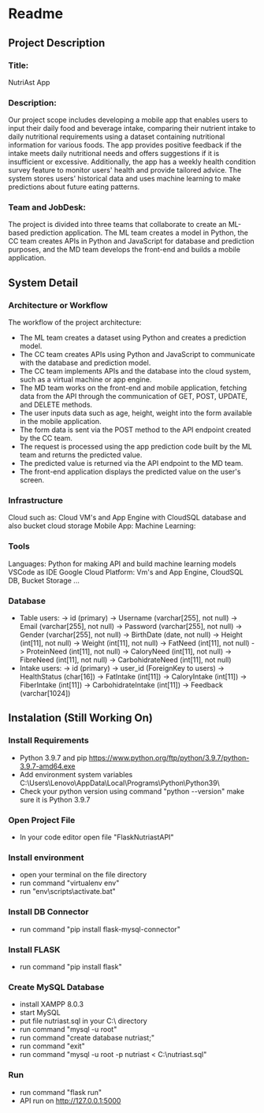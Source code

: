 # Readme

## Project Description
### Title:
NutriAst App
### Description:
Our project scope includes developing a mobile app that enables users to input their daily food and beverage intake, comparing their nutrient intake to daily nutritional requirements using a dataset containing nutritional information for various foods. The app provides positive feedback if the intake meets daily nutritional needs and offers suggestions if it is insufficient or excessive. Additionally, the app has a weekly health condition survey feature to monitor users' health and provide tailored advice. The system stores users' historical data and uses machine learning to make predictions about future eating patterns.
### Team and JobDesk:
The project is divided into three teams that collaborate to create an ML-based prediction application. The ML team creates a model in Python, the CC team creates APIs in Python and JavaScript for database and prediction purposes, and the MD team develops the front-end and builds a mobile application.

## System Detail
### Architecture or Workflow
The workflow of the project architecture:
- The ML team creates a dataset using Python and creates a prediction model.
- The CC team creates APIs using Python and JavaScript to communicate with the database and prediction model.
- The CC team implements APIs and the database into the cloud system, such as a virtual machine or app engine.
- The MD team works on the front-end and mobile application, fetching data from the API through the communication of GET, POST, UPDATE, and DELETE methods.
- The user inputs data such as age, height, weight into the form available in the mobile application.
- The form data is sent via the POST method to the API endpoint created by the CC team.
- The request is processed using the app prediction code built by the ML team and returns the predicted value.
- The predicted value is returned via the API endpoint to the MD team.
- The front-end application displays the predicted value on the user's screen.

### Infrastructure
Cloud such as: Cloud VM's and App Engine with CloudSQL database and also bucket cloud storage
Mobile App:
Machine Learning:

### Tools
Languages: Python for making API and build machine learning models
VSCode as IDE
Google Cloud Platform: Vm's and App Engine, CloudSQL DB, Bucket Storage
...

### Database
- Table users:
-> id (primary)
-> Username (varchar[255], not null)
-> Email (varchar[255], not null)
-> Password (varchar[255], not null)
-> Gender (varchar[255], not null)
-> BirthDate (date, not null)
-> Height (int[11], not null)
-> Weight (int[11], not null)
-> FatNeed (int[11], not null)
-> ProteinNeed (int[11], not null)
-> CaloryNeed (int[11], not null)
-> FibreNeed (int[11], not null)
-> CarbohidrateNeed (int[11], not null)
- Intake users:
-> id (primary)
-> user_id (ForeignKey to users)
-> HealthStatus (char[16])
-> FatIntake (int[11])
-> CaloryIntake (int[11])
-> FiberIntake (int[11])
-> CarbohidrateIntake (int[11])
-> Feedback (varchar[1024])

## Instalation (Still Working On)
### Install Requirements
- Python 3.9.7 and pip https://www.python.org/ftp/python/3.9.7/python-3.9.7-amd64.exe
- Add environment system variables C:\Users\Lenovo\AppData\Local\Programs\Python\Python39\
- Check your python version using command "python --version" make sure it is Python 3.9.7
### Open Project File
- In your code editor open file "FlaskNutriastAPI"
### Install environment
- open your terminal on the file directory
- run command "virtualenv env"
- run "env\scripts\activate.bat"
### Install DB Connector
- run command "pip install flask-mysql-connector"
### Install FLASK
- run command "pip install flask"
### Create MySQL Database
- install XAMPP 8.0.3
- start MySQL
- put file nutriast.sql in your C:\ directory
- run command "mysql -u root"
- run command "create database nutriast;"
- run command "exit"
- run command "mysql -u root -p nutriast < C:\nutriast.sql"
### Run
- run command "flask run"
- API run on http://127.0.0.1:5000
